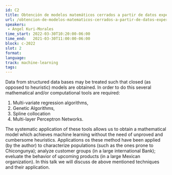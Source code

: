 ```yaml
---
id: C2
title: Obtención de modelos matemáticos cerrados a partir de datos experimentales 
url: /obtencion-de-modelos-matematicos-cerrados-a-partir-de-datos-experimentales
speakers:
 - Angel Kuri-Morales
time_start: 2022-03-30T10:20:00-06:00
time_end:   2021-03-30T11:00:00-06:00
block: c-2022
slot: 2
format: 
language: 
track: machine-learning
tags:
---
```


Data from structured data bases may be treated such that closed (as opposed to heuristic) models are obtained. In order to do this several mathematical and/or computational tools are required:
1) Multi-variate regression algorithms, 
2) Genetic Algorithms, 
3) Spline collocation
4) Multi-layer Perceptron Networks.

The systematic application of these tools allows us to obtain a mathematical model which achieves machine learning without the need of unproved and cumbersome heuristics.
Applications os these method have been applied (by the author) to characterize populations (such as the ones prone to Chicongunya); analyze customer groups (in a large international Bank); eveluate the behavior of upcoming products (in a large Mexican organization).
In this talk we will discuss de above mentioned techniques and their application.

